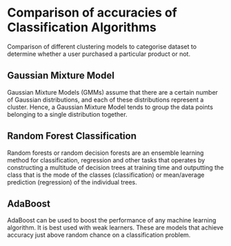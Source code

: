 # Comparison of accuracies of Classification Algorithms
Comparison of different clustering models to categorise dataset to determine whether a user purchased a particular product or not.

## Gaussian Mixture Model
Gaussian Mixture Models (GMMs) assume that there are a certain number of Gaussian distributions, and each of these distributions represent a cluster. Hence, a Gaussian Mixture Model tends to group the data points belonging to a single distribution together.

## Random Forest Classification
Random forests or random decision forests are an ensemble learning method for classification, regression and other tasks that operates by constructing a multitude of decision trees at training time and outputting the class that is the mode of the classes (classification) or mean/average prediction (regression) of the individual trees.

## AdaBoost
AdaBoost can be used to boost the performance of any machine learning algorithm. It is best used with weak learners. These are models that achieve accuracy just above random chance on a classification problem.
